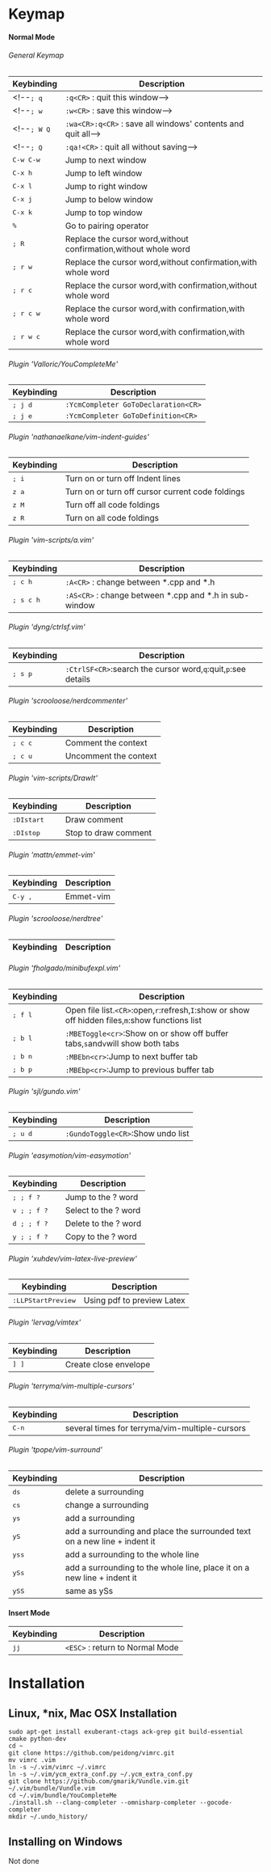 # Keymap
#### Normal Mode
###### General Keymap
Keybinding         | Description
-------------------|------------------------------------------------------------
<!--<kbd>; q</kbd>     | `:q<CR>` : quit this window-->
<!--<kbd>; w</kbd>     | `:w<CR>` : save this window-->
<!--<kbd>; W Q</kbd>   | `:wa<CR>:q<CR>` : save all windows' contents and quit all-->
<!--<kbd>; Q</kbd>     | `:qa!<CR>` : quit all without saving-->
<kbd>C-w C-w</kbd> | Jump to next window
<kbd>C-x h</kbd>   | Jump to left window
<kbd>C-x l</kbd>   | Jump to right window
<kbd>C-x j</kbd>   | Jump to below window
<kbd>C-x k</kbd>   | Jump to top window
<kbd>%</kbd>       | Go to pairing operator
<kbd>; R</kbd>     | Replace the cursor word,without confirmation,without whole word
<kbd>; r w</kbd>   | Replace the cursor word,without confirmation,with whole word
<kbd>; r c</kbd>   | Replace the cursor word,with confirmation,without whole word
<kbd>; r c w</kbd> | Replace the cursor word,with confirmation,with whole word
<kbd>; r w c</kbd> | Replace the cursor word,with confirmation,with whole word
###### Plugin 'Valloric/YouCompleteMe'
Keybinding         | Description
-------------------|------------------------------------------------------------
<kbd>; j d</kbd>   | `:YcmCompleter GoToDeclaration<CR>`
<kbd>; j e</kbd>   | `:YcmCompleter GoToDefinition<CR>`
###### Plugin 'nathanaelkane/vim-indent-guides'
Keybinding         | Description
-------------------|------------------------------------------------------------
<kbd>; i</kbd>     | Turn on or turn off Indent lines
<kbd>z a</kbd>     | Turn on or turn off cursor current code foldings
<kbd>z M</kbd>     | Turn off all code foldings
<kbd>z R</kbd>     | Turn on all code foldings
###### Plugin 'vim-scripts/a.vim'
Keybinding         | Description
-------------------|------------------------------------------------------------
<kbd>; c h</kbd>   | `:A<CR>` : change between *.cpp and *.h
<kbd>; s c h</kbd> | `:AS<CR>` : change between *.cpp and *.h in sub-window
###### Plugin 'dyng/ctrlsf.vim'
Keybinding         | Description
-------------------|------------------------------------------------------------
<kbd>; s p</kbd>   | `:CtrlSF<CR>`:search the cursor word,`q`:quit,`p`:see details
###### Plugin 'scrooloose/nerdcommenter'
Keybinding         | Description
-------------------|------------------------------------------------------------
<kbd>; c c</kbd>   | Comment the context
<kbd>; c u</kbd>   | Uncomment the context
###### Plugin 'vim-scripts/DrawIt'
Keybinding         | Description
-------------------|------------------------------------------------------------
<kbd>:DIstart</kbd>| Draw comment
<kbd>:DIstop</kbd> | Stop to draw comment
###### Plugin 'mattn/emmet-vim'
Keybinding         | Description
-------------------|------------------------------------------------------------
<kbd>C-y ,</kbd>   | Emmet-vim
###### Plugin 'scrooloose/nerdtree'
Keybinding         | Description
-------------------|------------------------------------------------------------
###### Plugin 'fholgado/minibufexpl.vim'
Keybinding         | Description
-------------------|------------------------------------------------------------
<kbd>; f l</kbd>   | Open file list.`<CR>`:open,`r`:refresh,`I`:show or show off hidden files,`m`:show functions list
<kbd>; b l</kbd>   | `:MBEToggle<cr>`:Show on or show off buffer tabs,`s`and`v`will show both tabs
<kbd>; b n</kbd>   | `:MBEbn<cr>`:Jump to next buffer tab
<kbd>; b p</kbd>   | `:MBEbp<cr>`:Jump to previous buffer tab
###### Plugin 'sjl/gundo.vim'
Keybinding         | Description
-------------------|------------------------------------------------------------
<kbd>; u d</kbd>   | `:GundoToggle<CR>`:Show undo list
###### Plugin 'easymotion/vim-easymotion'
Keybinding         | Description
-------------------|------------------------------------------------------------
<kbd>; ; f ?</kbd> | Jump to the ? word
<kbd>v ; ; f ?</kbd>| Select to the ? word
<kbd>d ; ; f ?</kbd>| Delete to the ? word
<kbd>y ; ; f ?</kbd>| Copy to the ? word
###### Plugin 'xuhdev/vim-latex-live-preview'
Keybinding         | Description
-------------------|------------------------------------------------------------
<kbd>:LLPStartPreview</kbd>| Using pdf to preview Latex
###### Plugin 'lervag/vimtex'
Keybinding         | Description
-------------------|------------------------------------------------------------
<kbd>] ]</kbd>| Create close envelope
###### Plugin 'terryma/vim-multiple-cursors'
Keybinding         | Description
-------------------|------------------------------------------------------------
<kbd>C-n</kbd>| several times for terryma/vim-multiple-cursors
###### Plugin 'tpope/vim-surround'
Keybinding         | Description
-------------------|------------------------------------------------------------
<kbd>ds</kbd>| delete a surrounding
<kbd>cs</kbd>| change a surrounding
<kbd>ys</kbd>| add a surrounding
<kbd>yS</kbd>| add a surrounding and place the surrounded text on a new line + indent it
<kbd>yss</kbd>| add a surrounding to the whole line
<kbd>ySs</kbd>| add a surrounding to the whole line, place it on a new line + indent it
<kbd>ySS</kbd>| same as ySs

#### Insert Mode

Keybinding         | Description
-------------------|------------------------------------------------------------
<kbd>jj</kbd>      | `<ESC>` : return to Normal Mode

# Installation
## Linux, \*nix, Mac OSX Installation
    sudo apt-get install exuberant-ctags ack-grep git build-essential cmake python-dev
    cd ~
    git clone https://github.com/peidong/vimrc.git
    mv vimrc .vim
    ln -s ~/.vim/vimrc ~/.vimrc
    ln -s ~/.vim/ycm_extra_conf.py ~/.ycm_extra_conf.py
    git clone https://github.com/gmarik/Vundle.vim.git ~/.vim/bundle/Vundle.vim
    cd ~/.vim/bundle/YouCompleteMe
    ./install.sh --clang-completer --omnisharp-completer --gocode-completer
    mkdir ~/.undo_history/
## Installing on Windows
Not done
